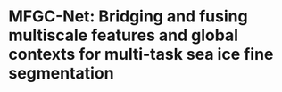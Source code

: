 # MFGC-Net: Bridging and fusing multiscale features and global contexts for multi-task sea ice fine segmentation
